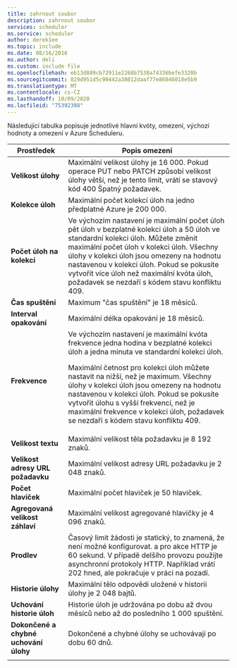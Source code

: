 ```yaml
---
title: zahrnout soubor
description: zahrnout soubor
services: scheduler
ms.service: scheduler
author: derek1ee
ms.topic: include
ms.date: 08/16/2016
ms.author: deli
ms.custom: include file
ms.openlocfilehash: eb13d889cb72911e2268b7538a74336befe3320b
ms.sourcegitcommit: 829d951d5c90442a38012daaf77e86046018e5b9
ms.translationtype: MT
ms.contentlocale: cs-CZ
ms.lasthandoff: 10/09/2020
ms.locfileid: "75392398"
---
```

Následující tabulka popisuje jednotlivé hlavní kvóty, omezení, výchozí hodnoty a omezení v Azure Scheduleru.

| Prostředek | Popis omezení |
| -------- | ----------------- |
| **Velikost úlohy** | Maximální velikost úlohy je 16 000. Pokud operace PUT nebo PATCH způsobí velikost úlohy větší, než je tento limit, vrátí se stavový kód 400 Špatný požadavek. | 
| **Kolekce úloh** | Maximální počet kolekcí úloh na jedno předplatné Azure je 200 000. | 
| **Počet úloh na kolekci** | Ve výchozím nastavení je maximální počet úloh pět úloh v bezplatné kolekci úloh a 50 úloh ve standardní kolekci úloh. Můžete změnit maximální počet úloh v kolekci úloh. Všechny úlohy v kolekci úloh jsou omezeny na hodnotu nastavenou v kolekci úloh. Pokud se pokusíte vytvořit více úloh než maximální kvóta úloh, požadavek se nezdaří s kódem stavu konfliktu 409. | 
| **Čas spuštění** | Maximum "čas spuštění" je 18 měsíců. |
| **Interval opakování** | Maximální délka opakování je 18 měsíců. | 
| **Frekvence** | Ve výchozím nastavení je maximální kvóta frekvence jedna hodina v bezplatné kolekci úloh a jedna minuta ve standardní kolekci úloh. <p>Maximální četnost pro kolekci úloh můžete nastavit na nižší, než je maximum. Všechny úlohy v kolekci úloh jsou omezeny na hodnotu nastavenou v kolekci úloh. Pokud se pokusíte vytvořit úlohu s vyšší frekvencí, než je maximální frekvence v kolekci úloh, požadavek se nezdaří s kódem stavu konfliktu 409. | 
| **Velikost textu** | Maximální velikost těla požadavku je 8 192 znaků. |
| **Velikost adresy URL požadavku** | Maximální velikost adresy URL požadavku je 2 048 znaků. |
| **Počet hlaviček** | Maximální počet hlaviček je 50 hlaviček. | 
| **Agregovaná velikost záhlaví** | Maximální velikost agregované hlavičky je 4 096 znaků. |
| **Prodlev** | Časový limit žádosti je statický, to znamená, že není možné konfigurovat. a pro akce HTTP je 60 sekund. V případě delšího provozu použijte asynchronní protokoly HTTP. Například vrátí 202 hned, ale pokračuje v práci na pozadí. | 
| **Historie úlohy** | Maximální tělo odpovědi uložené v historii úlohy je 2 048 bajtů. |
| **Uchování historie úloh** | Historie úloh je udržována po dobu až dvou měsíců nebo až do posledního 1 000 spuštění. | 
| **Dokončené a chybné uchování úlohy** | Dokončené a chybné úlohy se uchovávají po dobu 60 dnů. |
||| 


